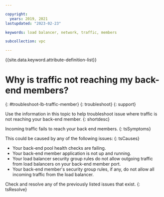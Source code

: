 ```yaml
---

copyright:
  years: 2019, 2021
lastupdated: "2023-02-23"

keywords: load balancer, network, traffic, members

subcollection: vpc

---
```


{{site.data.keyword.attribute-definition-list}}

# Why is traffic not reaching my back-end members?
{: #troubleshoot-lb-traffic-member}
{: troubleshoot}
{: support}

Use the information in this topic to help troubleshoot issue where traffic is not reaching your back-end member.
{: shortdesc}

Incoming traffic fails to reach your back end members.
{: tsSymptoms}

This could be caused by any of the following issues:
{: tsCauses}

* Your back-end pool health checks are failing.
* Your back-end member application is not up and running.
* Your load balancer security group rules do not allow outgoing traffic from load balancers on your back-end member port.
* Your back-end member's security group rules, if any, do not allow all incoming traffic from the load balancer.

Check and resolve any of the previously listed issues that exist.
{: tsResolve}
